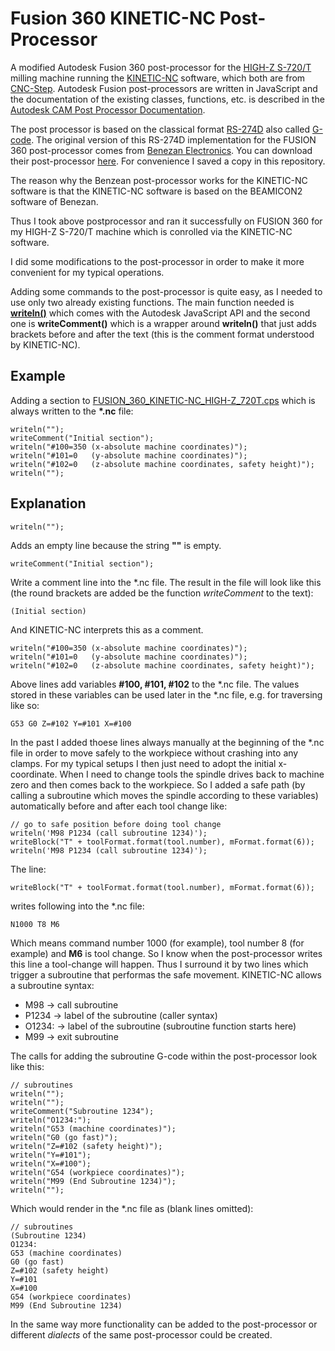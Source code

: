 
# Fusion 360 KINETIC-NC Post-Processor

A modified Autodesk Fusion 360 post-processor for the [HIGH-Z S-720/T](https://www.cnc-step.de/cnc-fraese-high-z-s-720t-kugelgewindetrieb-720x420mm) milling machine running the [KINETIC-NC](https://www.cnc-step.de/cnc-software/kinetic-nc-netzwerk-steuerungssoftware/) software, which both are from [CNC-Step](https://www.cnc-step.de). Autodesk Fusion post-processors are written in JavaScript and the documentation of the existing classes, functions, etc. is described in the [Autodesk CAM Post Processor Documentation](https://cam.autodesk.com/posts/reference/index.html).

The post processor is based on the classical format [RS-274D](https://en.wikipedia.org/wiki/G-code) also called [G-code](https://en.wikipedia.org/wiki/G-code). The original version of this RS-274D implementation for the FUSION 360 post-processor comes from [Benezan Electronics](http://www.benezan-electronics.de/index.html). You can download their post-processor [here](http://www.benezan-electronics.de/downloads/Autodesk_HSM_beamicon2.zip). For convenience I saved a copy in this repository.

The reason why the Benzean post-processor works for the KINETIC-NC software is that the KINETIC-NC software is based on the BEAMICON2 software of Benezan.

Thus I took above postprocessor and ran it successfully on FUSION 360 for my HIGH-Z S-720/T machine which is conrolled via the KINETIC-NC software. 

I did some modifications to the post-processor in order to make it more convenient for my typical operations.

Adding some commands to the post-processor is quite easy, as I needed to use only two already existing functions. The main function needed is [**writeln()**](https://cam.autodesk.com/posts/reference/classPostProcessor.html#aeb90bf455982d43746741f6dce58279c) which comes with the Autodesk JavaScript API and the second one is **writeComment()** which is a wrapper around **writeln()** that just adds brackets before and after the text (this is the comment format understood by KINETIC-NC).

## Example

Adding a section to [FUSION_360_KINETIC-NC_HIGH-Z_720T.cps](FUSION_360_KINETIC-NC_HIGH-Z_720T.cps) which is always written to the **\*.nc** file:

    writeln("");
    writeComment("Initial section");
    writeln("#100=350 (x-absolute machine coordinates)");
    writeln("#101=0   (y-absolute machine coordinates)");
    writeln("#102=0   (z-absolute machine coordinates, safety height)");
    writeln("");

## Explanation

    writeln("");
Adds an empty line because the string **""** is empty.

    writeComment("Initial section");

Write a comment line into the \*.nc file. The result in the file will look like this (the round brackets are added be the function *writeComment* to the text):

    (Initial section)

And KINETIC-NC interprets this as a comment.

    writeln("#100=350 (x-absolute machine coordinates)");
    writeln("#101=0   (y-absolute machine coordinates)");
    writeln("#102=0   (z-absolute machine coordinates, safety height)");

Above lines add variables **#100, #101, #102** to the \*.nc file. The values stored in these variables can be used later in the \*.nc file, e.g. for traversing like so:

    G53 G0 Z=#102 Y=#101 X=#100

In the past I added thoese lines always manually at the beginning of the \*.nc file in order to move safely to the workpiece without crashing into any clamps.  For my typical setups I then just need to adopt the initial x-coordinate. When I need to change tools the spindle drives back to machine zero and then comes back to the workpiece. So I added a safe path (by calling a subroutine which moves the spindle according to these variables) automatically before and after each tool change like:

    // go to safe position before doing tool change
    writeln('M98 P1234 (call subroutine 1234)');
    writeBlock("T" + toolFormat.format(tool.number), mFormat.format(6));
    writeln('M98 P1234 (call subroutine 1234)');

The line:

    writeBlock("T" + toolFormat.format(tool.number), mFormat.format(6));

writes following into the \*.nc file:

    N1000 T8 M6

Which means command number 1000 (for example), tool number 8 (for example) and **M6** is tool change. So I know when the post-processor writes this line a tool-change will happen. Thus I surround it by two lines which trigger a subroutine that performas the safe movement. KINETIC-NC allows a subroutine syntax:

 * M98 &rarr; call subroutine
 * P1234 &rarr; label of the subroutine (caller syntax)
 * O1234: &rarr; label of the subroutine (subroutine function starts here)
 * M99 &rarr; exit subroutine

The calls for adding the subroutine G-code within the post-processor look like this:

    // subroutines
    writeln("");
    writeln("");
    writeComment("Subroutine 1234");
    writeln("O1234:");
    writeln("G53 (machine coordinates)");
    writeln("G0 (go fast)");
    writeln("Z=#102 (safety height)");
    writeln("Y=#101");
    writeln("X=#100");
    writeln("G54 (workpiece coordinates)");
    writeln("M99 (End Subroutine 1234)");
    writeln("");

Which would render in the \*.nc file as (blank lines omitted):

    // subroutines
    (Subroutine 1234)
    O1234:
    G53 (machine coordinates)
    G0 (go fast)
    Z=#102 (safety height)
    Y=#101
    X=#100
    G54 (workpiece coordinates)
    M99 (End Subroutine 1234)
    
In the same way more functionality can be added to the post-processor or different *dialects* of the same post-processor could be created.
